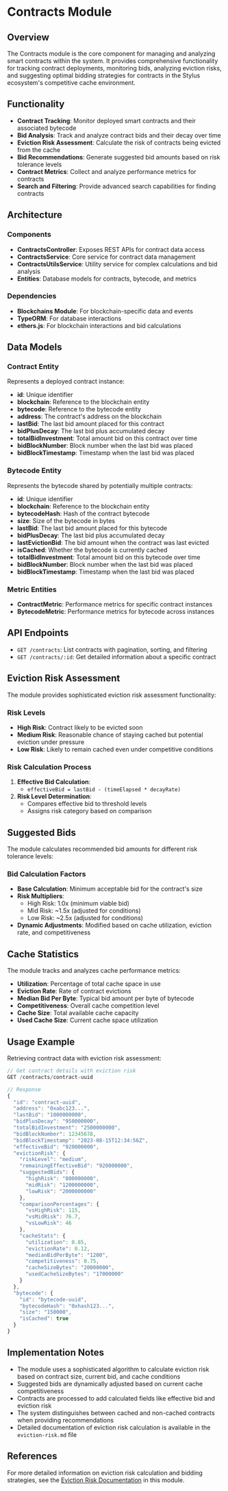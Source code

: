# Contracts Module

## Overview

The Contracts module is the core component for managing and analyzing smart contracts within the system. It provides comprehensive functionality for tracking contract deployments, monitoring bids, analyzing eviction risks, and suggesting optimal bidding strategies for contracts in the Stylus ecosystem's competitive cache environment.

## Functionality

- **Contract Tracking**: Monitor deployed smart contracts and their associated bytecode
- **Bid Analysis**: Track and analyze contract bids and their decay over time
- **Eviction Risk Assessment**: Calculate the risk of contracts being evicted from the cache
- **Bid Recommendations**: Generate suggested bid amounts based on risk tolerance levels
- **Contract Metrics**: Collect and analyze performance metrics for contracts
- **Search and Filtering**: Provide advanced search capabilities for finding contracts

## Architecture

### Components

- **ContractsController**: Exposes REST APIs for contract data access
- **ContractsService**: Core service for contract data management
- **ContractsUtilsService**: Utility service for complex calculations and bid analysis
- **Entities**: Database models for contracts, bytecode, and metrics

### Dependencies

- **Blockchains Module**: For blockchain-specific data and events
- **TypeORM**: For database interactions
- **ethers.js**: For blockchain interactions and bid calculations

## Data Models

### Contract Entity

Represents a deployed contract instance:

- **id**: Unique identifier
- **blockchain**: Reference to the blockchain entity
- **bytecode**: Reference to the bytecode entity
- **address**: The contract's address on the blockchain
- **lastBid**: The last bid amount placed for this contract
- **bidPlusDecay**: The last bid plus accumulated decay
- **totalBidInvestment**: Total amount bid on this contract over time
- **bidBlockNumber**: Block number when the last bid was placed
- **bidBlockTimestamp**: Timestamp when the last bid was placed

### Bytecode Entity

Represents the bytecode shared by potentially multiple contracts:

- **id**: Unique identifier
- **blockchain**: Reference to the blockchain entity
- **bytecodeHash**: Hash of the contract bytecode
- **size**: Size of the bytecode in bytes
- **lastBid**: The last bid amount placed for this bytecode
- **bidPlusDecay**: The last bid plus accumulated decay
- **lastEvictionBid**: The bid amount when the contract was last evicted
- **isCached**: Whether the bytecode is currently cached
- **totalBidInvestment**: Total amount bid on this bytecode over time
- **bidBlockNumber**: Block number when the last bid was placed
- **bidBlockTimestamp**: Timestamp when the last bid was placed

### Metric Entities

- **ContractMetric**: Performance metrics for specific contract instances
- **BytecodeMetric**: Performance metrics for bytecode across instances

## API Endpoints

- `GET /contracts`: List contracts with pagination, sorting, and filtering
- `GET /contracts/:id`: Get detailed information about a specific contract

## Eviction Risk Assessment

The module provides sophisticated eviction risk assessment functionality:

### Risk Levels

- **High Risk**: Contract likely to be evicted soon
- **Medium Risk**: Reasonable chance of staying cached but potential eviction under pressure
- **Low Risk**: Likely to remain cached even under competitive conditions

### Risk Calculation Process

1. **Effective Bid Calculation**:
   - `effectiveBid = lastBid - (timeElapsed * decayRate)`
2. **Risk Level Determination**:
   - Compares effective bid to threshold levels
   - Assigns risk category based on comparison

## Suggested Bids

The module calculates recommended bid amounts for different risk tolerance levels:

### Bid Calculation Factors

- **Base Calculation**: Minimum acceptable bid for the contract's size
- **Risk Multipliers**:
  - High Risk: 1.0x (minimum viable bid)
  - Mid Risk: ~1.5x (adjusted for conditions)
  - Low Risk: ~2.5x (adjusted for conditions)
- **Dynamic Adjustments**: Modified based on cache utilization, eviction rate, and competitiveness

## Cache Statistics

The module tracks and analyzes cache performance metrics:

- **Utilization**: Percentage of total cache space in use
- **Eviction Rate**: Rate of contract evictions
- **Median Bid Per Byte**: Typical bid amount per byte of bytecode
- **Competitiveness**: Overall cache competition level
- **Cache Size**: Total available cache capacity
- **Used Cache Size**: Current cache space utilization

## Usage Example

Retrieving contract data with eviction risk assessment:

```typescript
// Get contract details with eviction risk
GET /contracts/contract-uuid

// Response
{
  "id": "contract-uuid",
  "address": "0xabc123...",
  "lastBid": "1000000000",
  "bidPlusDecay": "950000000",
  "totalBidInvestment": "2500000000",
  "bidBlockNumber": 12345678,
  "bidBlockTimestamp": "2023-08-15T12:34:56Z",
  "effectiveBid": "920000000",
  "evictionRisk": {
    "riskLevel": "medium",
    "remainingEffectiveBid": "920000000",
    "suggestedBids": {
      "highRisk": "800000000",
      "midRisk": "1200000000",
      "lowRisk": "2000000000"
    },
    "comparisonPercentages": {
      "vsHighRisk": 115,
      "vsMidRisk": 76.7,
      "vsLowRisk": 46
    },
    "cacheStats": {
      "utilization": 0.85,
      "evictionRate": 0.12,
      "medianBidPerByte": "1200",
      "competitiveness": 0.75,
      "cacheSizeBytes": "20000000",
      "usedCacheSizeBytes": "17000000"
    }
  },
  "bytecode": {
    "id": "bytecode-uuid",
    "bytecodeHash": "0xhash123...",
    "size": "150000",
    "isCached": true
  }
}
```

## Implementation Notes

- The module uses a sophisticated algorithm to calculate eviction risk based on contract size, current bid, and cache conditions
- Suggested bids are dynamically adjusted based on current cache competitiveness
- Contracts are processed to add calculated fields like effective bid and eviction risk
- The system distinguishes between cached and non-cached contracts when providing recommendations
- Detailed documentation of eviction risk calculation is available in the `eviction-risk.md` file

## References

For more detailed information on eviction risk calculation and bidding strategies, see the [Eviction Risk Documentation](./eviction-risk.md) in this module.
